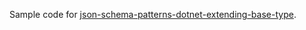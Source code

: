 Sample code for [json-schema-patterns-dotnet-extending-base-type](https://endjin.com/blog/2024/05/json-schema-patterns-dotnet-extending-base-type).
